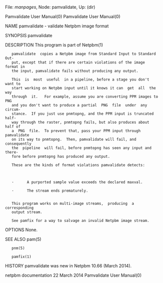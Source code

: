 File: *manpages*,  Node: pamvalidate,  Up: (dir)

Pamvalidate User Manual(0)                          Pamvalidate User Manual(0)



NAME
       pamvalidate - validate Netpbm image format


SYNOPSIS
       pamvalidate



DESCRIPTION
       This program is part of Netpbm(1)

       pamvalidate  copies a Netpbm image from Standard Input to Standard Out-
       put, except that if there are certain violations of the image format in
       the input, pamvalidate fails without producing any output.

       This  is  most  useful  in a pipeline, before a stage you don't want to
       start working on Netpbm input until it knows it can  get  all  the  way
       through  it.   For example, assume you are converting PPM images to PNG
       and you don't want to produce a partial  PNG  file  under  any  circum-
       stance.  If you just use pnmtopng, and the PPM input is truncated half-
       way through the raster, pnmtopng fails, but also produces about half of
       a  PNG  file.  To prevent that, pass your PPM input through pamvalidate
       on its way to pnmtopng.  Then, pamvalidate will fail, and  consequently
       the  pipeline  will fail, before pnmtopng has seen any input and there-
       fore before pnmtopng has produced any output.

       These are the kinds of format violations pamvalidate detects:



       ·      A purported sample value exceeds the declared maxval.

       ·      The stream ends prematurely.


       This program works on multi-image streams,  producing  a  corresponding
       output stream.

       See pamfix for a way to salvage an invalid Netpbm image stream.



OPTIONS
       None.



SEE ALSO
       pam(5)

       pnm(5)

       pamfix(1)




HISTORY
       pamvalidate was new in Netpbm 10.66 (March 2014).



netpbm documentation             22 March 2014      Pamvalidate User Manual(0)
